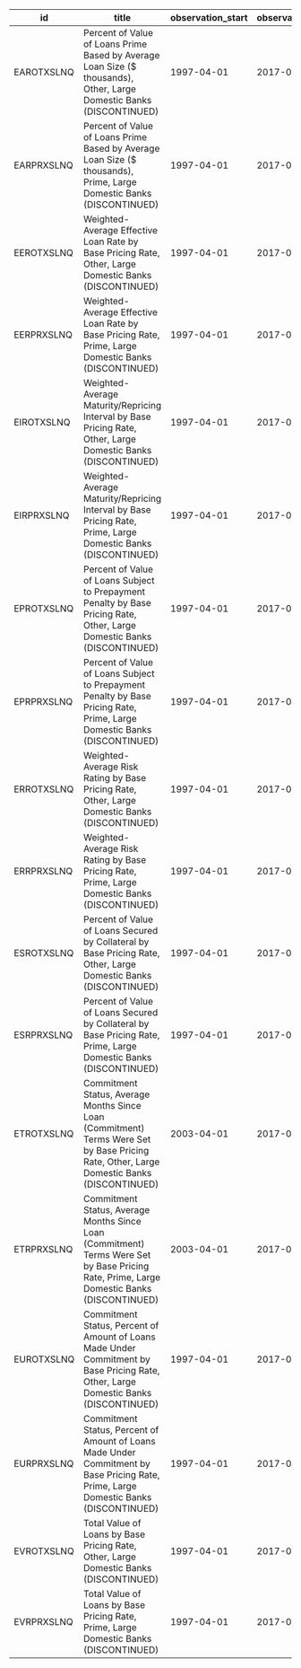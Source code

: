 | id         | title                                                                                                                                     | observation_start   | observation_end   |
|------------|-------------------------------------------------------------------------------------------------------------------------------------------|---------------------|-------------------|
| EAROTXSLNQ | Percent of Value of Loans Prime Based by Average Loan Size ($ thousands), Other, Large Domestic Banks (DISCONTINUED)                      | 1997-04-01          | 2017-04-01        |
| EARPRXSLNQ | Percent of Value of Loans Prime Based by Average Loan Size ($ thousands), Prime, Large Domestic Banks (DISCONTINUED)                      | 1997-04-01          | 2017-04-01        |
| EEROTXSLNQ | Weighted-Average Effective Loan Rate by Base Pricing Rate, Other, Large Domestic Banks (DISCONTINUED)                                     | 1997-04-01          | 2017-04-01        |
| EERPRXSLNQ | Weighted-Average Effective Loan Rate by Base Pricing Rate, Prime, Large Domestic Banks (DISCONTINUED)                                     | 1997-04-01          | 2017-04-01        |
| EIROTXSLNQ | Weighted-Average Maturity/Repricing Interval by Base Pricing Rate, Other, Large Domestic Banks (DISCONTINUED)                             | 1997-04-01          | 2017-04-01        |
| EIRPRXSLNQ | Weighted-Average Maturity/Repricing Interval by Base Pricing Rate, Prime, Large Domestic Banks (DISCONTINUED)                             | 1997-04-01          | 2017-04-01        |
| EPROTXSLNQ | Percent of Value of Loans Subject to Prepayment Penalty by Base Pricing Rate, Other, Large Domestic Banks (DISCONTINUED)                  | 1997-04-01          | 2017-04-01        |
| EPRPRXSLNQ | Percent of Value of Loans Subject to Prepayment Penalty by Base Pricing Rate, Prime, Large Domestic Banks (DISCONTINUED)                  | 1997-04-01          | 2017-04-01        |
| ERROTXSLNQ | Weighted-Average Risk Rating by Base Pricing Rate, Other, Large Domestic Banks (DISCONTINUED)                                             | 1997-04-01          | 2017-04-01        |
| ERRPRXSLNQ | Weighted-Average Risk Rating by Base Pricing Rate, Prime, Large Domestic Banks (DISCONTINUED)                                             | 1997-04-01          | 2017-04-01        |
| ESROTXSLNQ | Percent of Value of Loans Secured by Collateral by Base Pricing Rate, Other, Large Domestic Banks (DISCONTINUED)                          | 1997-04-01          | 2017-04-01        |
| ESRPRXSLNQ | Percent of Value of Loans Secured by Collateral by Base Pricing Rate, Prime, Large Domestic Banks (DISCONTINUED)                          | 1997-04-01          | 2017-04-01        |
| ETROTXSLNQ | Commitment Status, Average Months Since Loan (Commitment) Terms Were Set by Base Pricing Rate, Other, Large Domestic Banks (DISCONTINUED) | 2003-04-01          | 2017-04-01        |
| ETRPRXSLNQ | Commitment Status, Average Months Since Loan (Commitment) Terms Were Set by Base Pricing Rate, Prime, Large Domestic Banks (DISCONTINUED) | 2003-04-01          | 2017-04-01        |
| EUROTXSLNQ | Commitment Status, Percent of Amount of Loans Made Under Commitment by Base Pricing Rate, Other, Large Domestic Banks (DISCONTINUED)      | 1997-04-01          | 2017-04-01        |
| EURPRXSLNQ | Commitment Status, Percent of Amount of Loans Made Under Commitment by Base Pricing Rate, Prime, Large Domestic Banks (DISCONTINUED)      | 1997-04-01          | 2017-04-01        |
| EVROTXSLNQ | Total Value of Loans by Base Pricing Rate, Other, Large Domestic Banks (DISCONTINUED)                                                     | 1997-04-01          | 2017-04-01        |
| EVRPRXSLNQ | Total Value of Loans by Base Pricing Rate, Prime, Large Domestic Banks (DISCONTINUED)                                                     | 1997-04-01          | 2017-04-01        |